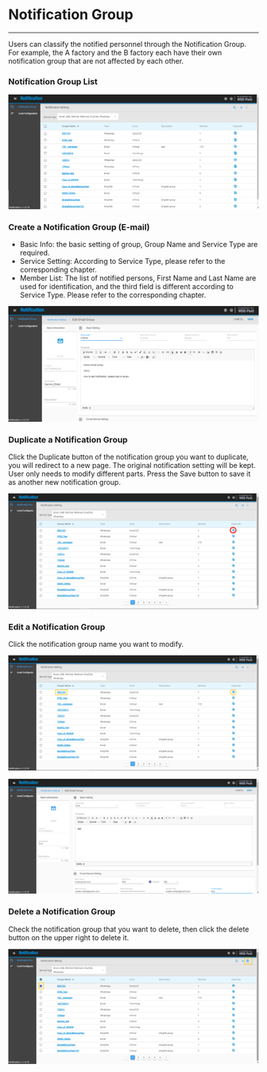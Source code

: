 # Notification Group

---

Users can classify the notified personnel through the Notification Group. For example, the A factory and the B factory each have their own notification group that are not affected by each other.

### Notification Group List

![](/assets/notification_full.png)

### Create a Notification Group \(E-mail\)

* Basic Info: the basic setting of group, Group Name and Service Type are required.
* Service Setting: According to Service Type, please refer to the corresponding chapter.
* Member List: The list of notified persons, First Name and Last Name are used for identification, and the third field is different according to Service Type. Please refer to the corresponding chapter.

![](/assets/Notification_email.png)

### Duplicate a Notification Group

Click the Duplicate button of the notification group you want to duplicate, you will redirect to a new page. The original notification setting will be kept. User only needs to modify different parts. Press the Save button to save it as another new notification group.

![](/assets/duplicate_function.png)

### Edit a Notification Group

Click the notification group name you want to modify.

![](/assets/notification_edit2.png)

![](/assets/notification_edit3.png)

### Delete a Notification Group

Check the notification group that you want to delete, then click the delete button on the upper right to delete it.

![](/assets/notification_delete.png)

